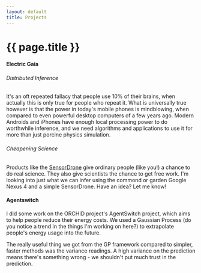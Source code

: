 ```yaml
---
layout: default
title: Projects
---
```

<h1>{{ page.title }}</h1>

#### Electric Gaia

###### Distributed Inference

It's an oft repeated fallacy that people use 10% of their brains, when actually this is only true for people who repeat it. What is universally true however is that the power in today's mobile phones is mindblowing, when compared to even powerful desktop computers of a few years ago. Modern Androids and iPhones have enough local processing power to do worthwhile inference, and we need algorithms and applications to use it for more than just porcine physics simulation.

###### Cheapening Science

Products like the [SensorDrone](http://sensordrone.com) give ordinary people (like you!) a chance to do real science. They also give scientists the chance to get free work. I'm looking into just what we can infer using the commond or garden Google Nexus 4 and a simple SensorDrone. Have an idea? Let me know!

#### Agentswitch

I did some work on the ORCHID project's AgentSwitch project, which aims to help people reduce their energy costs. We used a Gaussian Process (do you notice a trend in the things I'm working on here?) to extrapolate people's energy usage into the future. 

The really useful thing we got from the GP framework compared to simpler, faster methods was the variance readings. A high variance on the prediction means there's something wrong - we shouldn't put much trust in the prediction.

